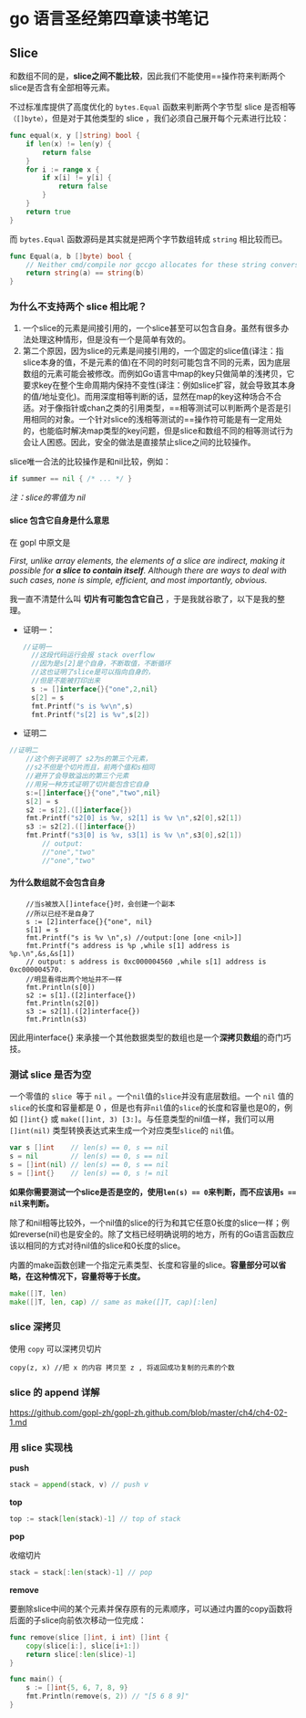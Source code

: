 # go 语言圣经第四章读书笔记

## Slice

和数组不同的是，**slice之间不能比较**，因此我们不能使用==操作符来判断两个slice是否含有全部相等元素。

不过标准库提供了高度优化的 `bytes.Equal`  函数来判断两个字节型 slice 是否相等`（[]byte）`，但是对于其他类型的 slice ，我们必须自己展开每个元素进行比较：

```go
func equal(x, y []string) bool {
    if len(x) != len(y) {
        return false
    }
    for i := range x {
        if x[i] != y[i] {
            return false
        }
    }
    return true
}
```

而 `bytes.Equal` 函数源码是其实就是把两个字节数组转成 `string` 相比较而已。

```go
func Equal(a, b []byte) bool {
	// Neither cmd/compile nor gccgo allocates for these string conversions.
	return string(a) == string(b)
}
```

### 为什么不支持两个 slice 相比呢？

1. 一个slice的元素是间接引用的，一个slice甚至可以包含自身。虽然有很多办法处理这种情形，但是没有一个是简单有效的。
2. 第二个原因，因为slice的元素是间接引用的，一个固定的slice值(译注：指slice本身的值，不是元素的值)在不同的时刻可能包含不同的元素，因为底层数组的元素可能会被修改。而例如Go语言中map的key只做简单的浅拷贝，它要求key在整个生命周期内保持不变性(译注：例如slice扩容，就会导致其本身的值/地址变化)。而用深度相等判断的话，显然在map的key这种场合不合适。对于像指针或chan之类的引用类型，==相等测试可以判断两个是否是引用相同的对象。一个针对slice的浅相等测试的==操作符可能是有一定用处的，也能临时解决map类型的key问题，但是slice和数组不同的相等测试行为会让人困惑。因此，安全的做法是直接禁止slice之间的比较操作。

slice唯一合法的比较操作是和nil比较，例如：

```go
if summer == nil { /* ... */ }
```

*注：slice的零值为 nil*

#### slice 包含它自身是什么意思

在 gopl 中原文是

*First, unlike array elements, the elements
of a slice are indirect, making it possible for **a slice to contain itself**. Although there are ways to deal with such cases, none is simple, efficient, and most importantly, obvious.*

我一直不清楚什么叫 **切片有可能包含它自己** ，于是我就谷歌了，以下是我的整理。

* 证明一：

  ```go
  //证明一
  	//这段代码运行会报 stack overflow
  	//因为是s[2]是个自身，不断取值，不断循环
  	//这也证明了slice是可以指向自身的，
  	//但是不能被打印出来
  	s := []interface{}{"one",2,nil}
  	s[2] = s
  	fmt.Printf("s is %v\n",s)
  	fmt.Printf("s[2] is %v",s[2])
  ```

* 证明二

```go
//证明二
	//这个例子说明了 s2为s的第三个元素，
	//s2不但是个切片而且，前两个值和s相同
	//避开了会导致溢出的第三个元素
	//用另一种方式证明了切片能包含它自身
	s:=[]interface{}{"one","two",nil}
	s[2] = s
	s2 := s[2].([]interface{})
	fmt.Printf("s2[0] is %v, s2[1] is %v \n",s2[0],s2[1])
	s3 := s2[2].([]interface{})
	fmt.Printf("s3[0] is %v, s3[1] is %v \n",s3[0],s2[1])
        // output:
        //"one","two"
        //"one","two"
```

#### 为什么数组就不会包含自身

```
	//当s被放入[]inteface{}时，会创建一个副本
	//所以已经不是自身了
	s := [2]interface{}{"one", nil}
	s[1] = s
	fmt.Printf("s is %v \n",s) //output:[one [one <nil>]]
	fmt.Printf("s address is %p ,while s[1] address is %p.\n",&s,&s[1])
	// output: s address is 0xc000004560 ,while s[1] address is 0xc000004570.
	//明显看得出两个地址并不一样
	fmt.Println(s[0])
	s2 := s[1].([2]interface{})
	fmt.Println(s2[0])
	s3 := s2[1].([2]interface{})
	fmt.Println(s3)
```

因此用interface{} 来承接一个其他数据类型的数组也是一个**深拷贝数组**的奇门巧技。

### 测试 slice 是否为空

一个零值的 `slice `等于 `nil` 。一个`nil`值的`slice`并没有底层数组。一个 `nil` 值的`slice`的长度和容量都是 0 ，但是也有非`nil`值的`slice`的长度和容量也是0的，例如 `[]int{}` 或 `make([]int, 3) [3:]`。与任意类型的nil值一样，我们可以用 `[]int(nil)` 类型转换表达式来生成一个对应类型`slice`的  `nil`值。

```go
var s []int    // len(s) == 0, s == nil
s = nil        // len(s) == 0, s == nil
s = []int(nil) // len(s) == 0, s == nil
s = []int{}    // len(s) == 0, s != nil
```

**如果你需要测试一个slice是否是空的，使用`len(s) == 0`来判断，而不应该用`s == nil`来判断。**

除了和nil相等比较外，一个nil值的slice的行为和其它任意0长度的slice一样；例如reverse(nil)也是安全的。除了文档已经明确说明的地方，所有的Go语言函数应该以相同的方式对待nil值的slice和0长度的slice。

内置的make函数创建一个指定元素类型、长度和容量的slice。**容量部分可以省略，在这种情况下，容量将等于长度。**

```go
make([]T, len)
make([]T, len, cap) // same as make([]T, cap)[:len]
```

### slice 深拷贝

使用 `copy` 可以深拷贝切片

```
copy(z, x) //把 x 的内容 拷贝至 z , 将返回成功复制的元素的个数
```



### slice 的 append 详解

https://github.com/gopl-zh/gopl-zh.github.com/blob/master/ch4/ch4-02-1.md



### 用 slice 实现栈



**push**

```go
stack = append(stack, v) // push v
```

**top**

```go
top := stack[len(stack)-1] // top of stack
```

**pop**

收缩切片

```go
stack = stack[:len(stack)-1] // pop
```

**remove**

要删除slice中间的某个元素并保存原有的元素顺序，可以通过内置的copy函数将后面的子slice向前依次移动一位完成：

```go
func remove(slice []int, i int) []int {
	copy(slice[i:], slice[i+1:])
	return slice[:len(slice)-1]
}

func main() {
	s := []int{5, 6, 7, 8, 9}
	fmt.Println(remove(s, 2)) // "[5 6 8 9]"
}
```

